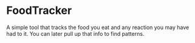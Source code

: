 FoodTracker
===========

A simple tool that tracks the food you eat and any reaction you may have had to it.  You can later pull up that info to find patterns.
